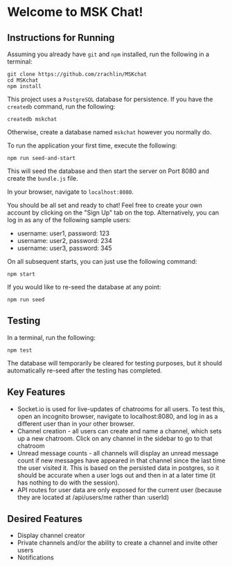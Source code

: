 # Welcome to MSK Chat!

## Instructions for Running

Assuming you already have `git` and `npm` installed, run the following in a terminal:

```
git clone https://github.com/zrachlin/MSKchat
cd MSKchat
npm install
```

This project uses a `PostgreSQL` database for persistence. If you have the `createdb` command, run the following:

```
createdb mskchat
```

Otherwise, create a database named `mskchat` however you normally do.

To run the application your first time, execute the following:

```
npm run seed-and-start
```

This will seed the database and then start the server on Port 8080 and create the `bundle.js` file.

In your browser, navigate to `localhost:8080`.

You should be all set and ready to chat! Feel free to create your own account by clicking on the "Sign Up" tab on the top. Alternatively, you can log in as any of the following sample users:

- username: user1, password: 123
- username: user2, password: 234
- username: user3, password: 345

On all subsequent starts, you can just use the following command:

```
npm start
```

If you would like to re-seed the database at any point:

```
npm run seed
```

## Testing

In a terminal, run the following:

```
npm test
```

The database will temporarily be cleared for testing purposes, but it should automatically re-seed after the testing has completed.

## Key Features

- Socket.io is used for live-updates of chatrooms for all users. To test this, open an incognito browser, navigate to localhost:8080, and log in as a different user than in your other browser.
- Channel creation - all users can create and name a channel, which sets up a new chatroom. Click on any channel in the sidebar to go to that chatroom
- Unread message counts - all channels will display an unread message count if new messages have appeared in that channel since the last time the user visited it. This is based on the persisted data in postgres, so it should be accurate when a user logs out and then in at a later time (it has nothing to do with the session).
- API routes for user data are only exposed for the current user (because they are located at /api/users/me rather than :userId)

## Desired Features

- Display channel creator
- Private channels and/or the ability to create a channel and invite other users
- Notifications
